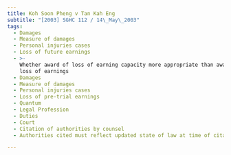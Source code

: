 ```yaml
---
title: Koh Soon Pheng v Tan Kah Eng
subtitle: "[2003] SGHC 112 / 14\_May\_2003"
tags:
  - Damages
  - Measure of damages
  - Personal injuries cases
  - Loss of future earnings
  - >-
    Whether award of loss of earning capacity more appropriate than award of
    loss of earnings
  - Damages
  - Measure of damages
  - Personal injuries cases
  - Loss of pre-trial earnings
  - Quantum
  - Legal Profession
  - Duties
  - Court
  - Citation of authorities by counsel
  - Authorities cited must reflect updated state of law at time of citation

---
```



